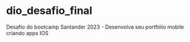 # dio_desafio_final
Desafio do bootcamp Santander 2023 - Desenvolva seu portfólio mobile criando apps IOS
